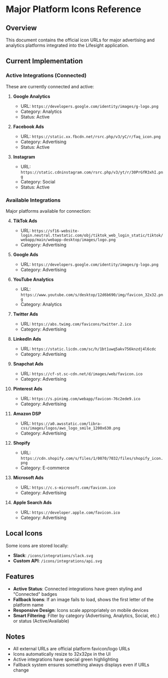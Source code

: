 # Major Platform Icons Reference

## Overview
This document contains the official icon URLs for major advertising and analytics platforms integrated into the Lifesight application.

## Current Implementation

### Active Integrations (Connected)
These are currently connected and active:

1. **Google Analytics** 
   - URL: `https://developers.google.com/identity/images/g-logo.png`
   - Category: Analytics
   - Status: Active

2. **Facebook Ads**
   - URL: `https://static.xx.fbcdn.net/rsrc.php/v3/yC/r/faq_icon.png`
   - Category: Advertising  
   - Status: Active

3. **Instagram**
   - URL: `https://static.cdninstagram.com/rsrc.php/v3/yt/r/30PrGfR3xhI.png`
   - Category: Social
   - Status: Active

### Available Integrations
Major platforms available for connection:

4. **TikTok Ads**
   - URL: `https://sf16-website-login.neutral.ttwstatic.com/obj/tiktok_web_login_static/tiktok/webapp/main/webapp-desktop/images/logo.png`
   - Category: Advertising

5. **Google Ads**
   - URL: `https://developers.google.com/identity/images/g-logo.png`
   - Category: Advertising

6. **YouTube Analytics**
   - URL: `https://www.youtube.com/s/desktop/12d6b690/img/favicon_32x32.png`
   - Category: Analytics

7. **Twitter Ads**
   - URL: `https://abs.twimg.com/favicons/twitter.2.ico`
   - Category: Advertising

8. **LinkedIn Ads**
   - URL: `https://static.licdn.com/sc/h/1bt1uwq5akv756knzdj4l6cdc`
   - Category: Advertising

9. **Snapchat Ads**
   - URL: `https://cf-st.sc-cdn.net/d/images/web/favicon.ico`
   - Category: Advertising

10. **Pinterest Ads**
    - URL: `https://s.pinimg.com/webapp/favicon-76c2ede9.ico`
    - Category: Advertising

11. **Amazon DSP**
    - URL: `https://a0.awsstatic.com/libra-css/images/logos/aws_logo_smile_1200x630.png`
    - Category: Advertising

12. **Shopify**
    - URL: `https://cdn.shopify.com/s/files/1/0070/7032/files/shopify_icon.png`
    - Category: E-commerce

13. **Microsoft Ads**
    - URL: `https://c.s-microsoft.com/favicon.ico`
    - Category: Advertising

14. **Apple Search Ads**
    - URL: `https://developer.apple.com/favicon.ico`
    - Category: Advertising

## Local Icons
Some icons are stored locally:

- **Slack**: `/icons/integrations/slack.svg`
- **Custom API**: `/icons/integrations/api.svg`

## Features
- **Active Status**: Connected integrations have green styling and "Connected" badges
- **Fallback Icons**: If an image fails to load, shows the first letter of the platform name
- **Responsive Design**: Icons scale appropriately on mobile devices
- **Smart Filtering**: Filter by category (Advertising, Analytics, Social, etc.) or status (Active/Available)

## Notes
- All external URLs are official platform favicon/logo URLs
- Icons automatically resize to 32x32px in the UI
- Active integrations have special green highlighting
- Fallback system ensures something always displays even if URLs change 